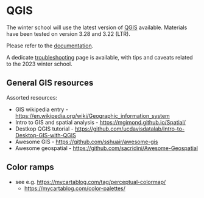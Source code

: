 # QGIS

The winter school will use the latest version of [QGIS](https://qgis.org) available. Materials have been tested on version 3.28 and 3.22 (LTR).

Please refer to the [documentation](https://qgis.org/en/docs/index.html).

A dedicate [troubleshooting](qgis-troubleshooting.md) page is available, with tips and caveats related to the 2023 winter school.

## General GIS resources

Assorted resources:

* GIS wikipedia entry - https://en.wikipedia.org/wiki/Geographic_information_system
* Intro to GIS and spatial analysis - https://mgimond.github.io/Spatial/
* Destkop QGIS tutorial - https://github.com/ucdavisdatalab/Intro-to-Desktop-GIS-with-QGIS
* Awesome GIS - https://github.com/sshuair/awesome-gis
* Awesome geospatial - https://github.com/sacridini/Awesome-Geospatial

## Color ramps 

* see e.g. https://mycartablog.com/tag/perceptual-colormap/
  * https://mycartablog.com/color-palettes/
